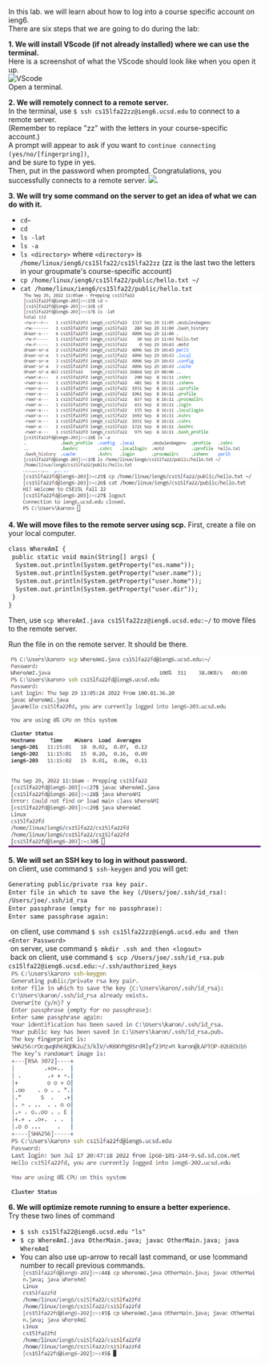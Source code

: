 In this lab. we will learn about  how to log into a course specific account on ieng6.<br/>
There are six steps that we are going to do during the lab:

**1. We will install VScode (if not already installed) where we can use the terminal.**<br/>
  Here is a screenshot of what the VScode should look like when you open it up.<br/>
  ![VScode](https://karonlan.github.io/cse15l-lab-reports/lab-1-screenshots/Part%201.png) <br/>
  Open a terminal.


**2. We will remotely connect to a remote server.**<br/>
  In the terminal, use `$ ssh cs15lfa22zz@ieng6.ucsd.edu` to connect to a remote server.<br/>
  (Remember to replace "zz" with the letters in your course-specific account.)<br/>
  A prompt will appear to ask if you want to `continue connecting (yes/no/[fingerpring])`,<br/>
  and be sure to type in yes.<br/>
  Then, put in the password when prompted. Congratulations, you successfully connects to a remote server.
  ![](../lab-1-screenshots/Part%204.png).

**3. We will try some command on the server to get an idea of what we can do with it.**
  * `cd~`
  * `cd`
  * `ls -lat`
  * `ls -a`
  * `ls <directory>` where `<directory>` is `/home/linux/ieng6/cs15lfa22/cs15lfa22zz`
                                      (zz is the last two  the letters in your 
                                      groupmate's course-specific account)
  * `cp /home/linux/ieng6/cs15lfa22/public/hello.txt ~/`
  * `cat /home/linux/ieng6/cs15lfa22/public/hello.txt`
  ![](lab-1-screenshots/Part%205-1.png)
  ![](lab-1-screenshots/Part%205-2.png)


**4. We will move files to the remote server using scp.**
  First, create a file on your local computer.
  ```
  class WhereAmI {  
   public static void main(String[] args) {  
    System.out.println(System.getProperty("os.name"));  
    System.out.println(System.getProperty("user.name"));  
    System.out.println(System.getProperty("user.home"));  
    System.out.println(System.getProperty("user.dir"));  
   }  
  }
  ```
  Then, use `scp WhereAmI.java cs15lfa22zz@ieng6.ucsd.edu:~/` to move files to the remote server.
    
  Run the file in on the remote server. It should be there.
    
  ![](lab-1-screenshots/Part%206.png)



**5. We will set an SSH key to log in without password.<br/>**
  on client, use command `$ ssh-keygen` and you will get:<br/>
  ```
  Generating public/private rsa key pair.
  Enter file in which to save the key (/Users/joe/.ssh/id_rsa): /Users/joe/.ssh/id_rsa
  Enter passphrase (empty for no passphrase): 
  Enter same passphrase again: 
  ```
  &nbsp;on client, use command `$ ssh cs15lfa22zz@ieng6.ucsd.edu and then <Enter Password>`<br/>
  &nbsp;on server, use command `$ mkdir .ssh and then <logout>`<br/>
  &nbsp;back on client, use command `$ scp /Users/joe/.ssh/id_rsa.pub cs15lfa22@ieng6.ucsd.edu:~/.ssh/authorized_keys`
  ![](lab-1-screenshots/Part%207.png)


**6. We will optimize remote running to ensure a better experience.<br/>**
  Try these two lines of command<br/>
  * `$ ssh cs15lfa22@ieng6.ucsd.edu "ls"`<br/>
  * `$ cp WhereAmI.java OtherMain.java; javac OtherMain.java; java WhereAmI`<br/>
  * You can also use up-arrow to recall last command, or use !command number to recall previous commands.
 ![](lab-1-screenshots/Part%208.png)
